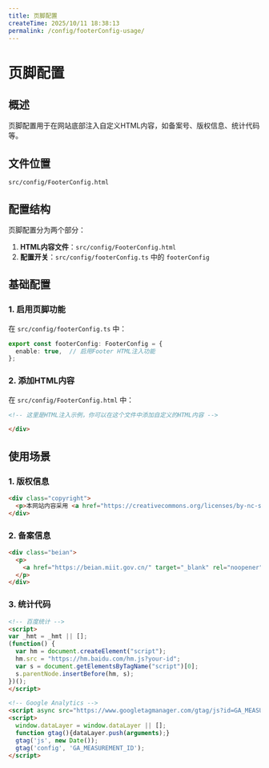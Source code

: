 ```yaml
---
title: 页脚配置
createTime: 2025/10/11 18:38:13
permalink: /config/footerConfig-usage/
---
```

# 页脚配置

## 概述

页脚配置用于在网站底部注入自定义HTML内容，如备案号、版权信息、统计代码等。

## 文件位置

```
src/config/FooterConfig.html
```

## 配置结构

页脚配置分为两个部分：

1. **HTML内容文件**：`src/config/FooterConfig.html`
2. **配置开关**：`src/config/footerConfig.ts` 中的 `footerConfig`

## 基础配置

### 1. 启用页脚功能

在 `src/config/footerConfig.ts` 中：

```typescript
export const footerConfig: FooterConfig = {
  enable: true,  // 启用Footer HTML注入功能
};
```

### 2. 添加HTML内容

在 `src/config/FooterConfig.html` 中：

```html
<!-- 这里是HTML注入示例，你可以在这个文件中添加自定义的HTML内容 -->

</div>
```

## 使用场景

### 1. 版权信息

```html
<div class="copyright">
  <p>本网站内容采用 <a href="https://creativecommons.org/licenses/by-nc-sa/4.0/" target="_blank" rel="noopener">CC BY-NC-SA 4.0</a> 协议</p>
</div>
```

### 2. 备案信息

```html
<div class="beian">
  <p>
    <a href="https://beian.miit.gov.cn/" target="_blank" rel="noopener">京ICP备12345678号-1</a>
  </p>
</div>
```

### 3. 统计代码

```html
<!-- 百度统计 -->
<script>
var _hmt = _hmt || [];
(function() {
  var hm = document.createElement("script");
  hm.src = "https://hm.baidu.com/hm.js?your-id";
  var s = document.getElementsByTagName("script")[0]; 
  s.parentNode.insertBefore(hm, s);
})();
</script>

<!-- Google Analytics -->
<script async src="https://www.googletagmanager.com/gtag/js?id=GA_MEASUREMENT_ID"></script>
<script>
  window.dataLayer = window.dataLayer || [];
  function gtag(){dataLayer.push(arguments);}
  gtag('js', new Date());
  gtag('config', 'GA_MEASUREMENT_ID');
</script>
```

